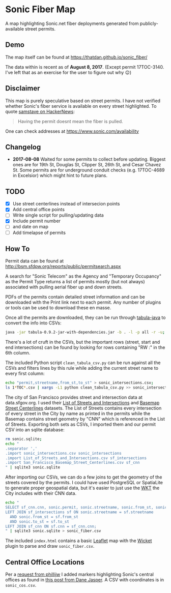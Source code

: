 # Sonic Fiber Map
A map highlighting Sonic.net fiber deployments generated from publicly-available street permits.

## Demo
The map itself can be found at https://thatdan.github.io/sonic_fiber/

The data within is recent as of **August 8, 2017**. (Except permit 17TOC-3140. I've left that as an exercise for the user to figure out why :wink:)

## Disclaimer
This map is purely speculative based on street permits. I have not verified whether Sonic's fiber service is available on every street highlighted.
To quote [samstave on HackerNews](https://news.ycombinator.com/item?id=14427548):
> Having the permit doesnt mean the fiber is pulled.

One can check addresses at https://www.sonic.com/availability

## Changelog
- **2017-08-08** Waited for some permits to collect before updating. Biggest ones are for 19th St, Douglas St, Clipper St, 26th St, and Cesar Chavez St. Some permits are for underground conduit checks (e.g. 17TOC-4689 in Excelsior) which might hint to future plans.

## TODO
- [x] Use street centerlines instead of intersecion points
- [x] Add central office points
- [ ] Write single script for pulling/updating data
- [x] Include permit number
- [ ] and date on map
- [ ] Add timelapse of permits

## How To
Permit data can be found at http://bsm.sfdpw.org/reports/public/permitsearch.aspx

A search for "Sonic Telecom" as the Agency and "Temporary Occupancy" as the Permit Type returns a list of permits mostly (but not always) associated with pulling aerial fiber up and down streets.

PDFs of the permits contain detailed street information and can be downloaded with the Print link next to each permit. Any number of plugins or tools can be used to download these en masse.

Once all the permits are downloaded, they can be run through [tabula-java](https://github.com/tabulapdf/tabula-java) to convert the info into CSVs:
```bash
java -jar tabula-0.9.2-jar-with-dependencies.jar -b . -l -p all -r -u;
```

There's a lot of cruft in the CSVs, but the important rows (street, start and end intersections) can be found by looking for rows containing "RW :" in the 6th column.

The included Python script `clean_tabula_csv.py` can be run against all the CSVs and filters lines by this rule while adding the current street name to every first column:
```bash
echo "permit,streetname,from_st,to_st" > sonic_intersections.csv;
ls 1*TOC*.csv | xargs -L1 python clean_tabula_csv.py >> sonic_intersections.csv;
```

The city of San Francisco provides street and intersection data at data.sfgov.org.
I used their [List of Streets and Intersections](https://data.sfgov.org/Geographic-Locations-and-Boundaries/List-of-Streets-and-Intersections/pu5n-qu5c) and [Basemap Street Centerlines](https://data.sfgov.org/Geographic-Locations-and-Boundaries/San-Francisco-Basemap-Street-Centerlines/7hfy-8sz8) datasets.
The List of Streets contains every intersection of every street in the City by name as printed in the permits while the Basemap contains street geometry by "CNN" which is referenced in the List of Streets.
Exporting both sets as CSVs, I imported them and our permit CSV into an sqlite database:
```bash
rm sonic.sqlite;
echo "
.separator ','
.import sonic_intersections.csv sonic_intersections
.import List_of_Streets_and_Intersections.csv sf_intersections
.import San_Francisco_Basemap_Street_Centerlines.csv sf_cnn
" | sqlite3 sonic.sqlite
```

After importing our CSVs, we can do a few joins to get the geometry of the streets covered by the permits. I could have used PostgreSQL or SpatiaLite to generate proper geospatial data, but it's easier to just use the [WKT](https://en.wikipedia.org/wiki/Well-known_text) the City includes with their CNN data.
```bash
echo "
SELECT sf_cnn.cnn, sonic.permit, sonic.streetname, sonic.from_st, sonic.to_st, sf_cnn.geometry FROM sonic_intersections sonic
LEFT JOIN sf_intersections sf ON sonic.streetname = sf.streetname
  AND sonic.from_st = sf.from_st
  AND sonic.to_st = sf.to_st
LEFT JOIN sf_cnn ON sf.cnn = sf_cnn.cnn;
" | sqlite3 sonic.sqlite > sonic_fiber.csv
```

The included `index.html` contains a basic [Leaflet](https://leafletjs.com) map with the [Wicket](https://github.com/arthur-e/Wicket) plugin to parse and draw `sonic_fiber.csv`.

## Central Office Locations
Per a [request from phillijw](https://github.com/ThatDan/sonic_fiber/issues/1) I added markers highlighting Sonic's central offices as found in [this post from Dane Jasper](https://forums.sonic.net/viewtopic.php?f=10&t=2537&hilit=bonding&sid=439789da503651643b058d62747776b2&start=20#p16177). A CSV with coordinates is in `sonic_cos.csv`.
